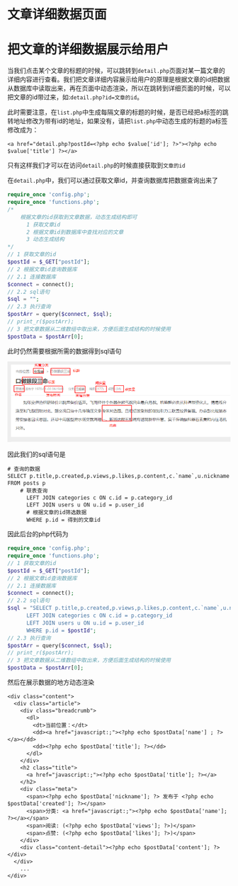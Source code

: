 # 文章详细数据页面

# 把文章的详细数据展示给用户

当我们点击某个文章的标题的时候，可以跳转到`detail.php`页面对某一篇文章的详细内容进行查看。我们把文章详细内容展示给用户的原理是根据文章的id把数据从数据库中读取出来，再在页面中动态渲染，所以在跳转到详细页面的时候，可以把文章的id带过来，如:`detail.php?id=文章的id`。

此时需要注意，在`list.php`中生成每隔文章的标题的时候，是否已经把a标签的跳转地址修改为带有id的地址，如果没有，请把`list.php`中动态生成的标题的a标签修改成为：

```php+HTML
<a href="detail.php?postId=<?php echo $value['id']; ?>"><?php echo $value['title'] ?></a>
```

只有这样我们才可以在访问`detail.php`的时候直接获取到`文章的id`

在`detail.php`中，我们可以通过获取文章id，并查询数据库把数据查询出来了

```php
require_once 'config.php';
require_once 'functions.php';
/*
    根据文章的id获取到文章数据，动态生成结构即可
      1 获取文章id
      2 根据文章id到数据库中查找对应的文章
      3 动态生成结构
*/
// 1 获取文章的id
$postId = $_GET["postId"];
// 2 根据文章id查询数据库
// 2.1 连接数据库
$connect = connect();
// 2.2 sql语句
$sql = "";
// 2.3 执行查询
$postArr = query($connect, $sql);
// print_r($postArr);
// 3 把文章数据从二维数组中取出来，方便后面生成结构的时候使用  
$postData = $postArr[0];
```

此时仍然需要根据所需的数据得到sql语句

![](media/detail-sql.png)

因此我们的sql语句是

```mysql
# 查询的数据
SELECT p.title,p.created,p.views,p.likes,p.content,c.`name`,u.nickname FROM posts p
	# 联表查询
      LEFT JOIN categories c ON c.id = p.category_id
      LEFT JOIN users u ON u.id = p.user_id
      # 根据文章的id筛选数据
      WHERE p.id = 得到的文章id
```

因此后台的php代码为

```php
require_once 'config.php';
require_once 'functions.php';
// 1 获取文章的id
$postId = $_GET["postId"];
// 2 根据文章id查询数据库
// 2.1 连接数据库
$connect = connect();
// 2.2 sql语句
$sql = "SELECT p.title,p.created,p.views,p.likes,p.content,c.`name`,u.nickname FROM posts p
      LEFT JOIN categories c ON c.id = p.category_id
      LEFT JOIN users u ON u.id = p.user_id
      WHERE p.id = $postId";
// 2.3 执行查询
$postArr = query($connect, $sql);
// print_r($postArr);
// 3 把文章数据从二维数组中取出来，方便后面生成结构的时候使用  
$postData = $postArr[0];
```

然后在展示数据的地方动态渲染

```php+HTML
<div class="content">
  <div class="article">
    <div class="breadcrumb">
      <dl>
        <dt>当前位置：</dt>
        <dd><a href="javascript:;"><?php echo $postData['name'] ; ?></a></dd>
        <dd><?php echo $postData['title']; ?></dd>
      </dl>
    </div>
    <h2 class="title">
      <a href="javascript:;"><?php echo $postData['title']; ?></a>
    </h2>
    <div class="meta">
      <span><?php echo $postData['nickname']; ?> 发布于 <?php echo $postData['created']; ?></span>
      <span>分类: <a href="javascript:;"><?php echo $postData['name']; ?></a></span>
      <span>阅读: (<?php echo $postData['views']; ?>)</span>
      <span>点赞: (<?php echo $postData['likes']; ?>)</span>
    </div>
    <div class="content-detail"><?php echo $postData['content']; ?></div>
  </div>
	...
</div>
```

































